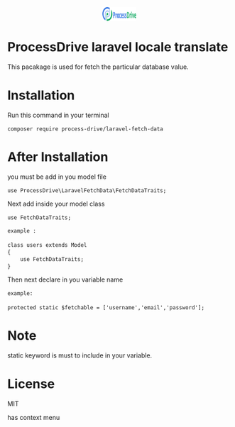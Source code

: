 <p align="center">
  <img src="https://raw.githubusercontent.com/antony382/roles-and-permission/master/public/images/logo.png" style="width: 15% !important;max-width: 20% !important;">
</p>


ProcessDrive laravel locale translate
=============================================
 This pacakage is used for fetch the particular database value.


Installation
============

Run this command in your terminal

```
composer require process-drive/laravel-fetch-data
```

After Installation
==================

you must be add in you model file 
```
use ProcessDrive\LaravelFetchData\FetchDataTraits;
```

Next add inside your model class 
```
use FetchDataTraits;
```
```
example :

class users extends Model
{
    use FetchDataTraits;
}

```

Then next declare in you variable name 

```
example:

protected static $fetchable = ['username','email','password'];
```

Note
================== 
static keyword is must to include in your variable.

License
=======
MIT


has context menu
